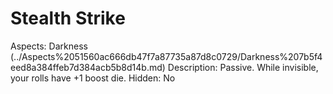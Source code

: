 # Stealth Strike

Aspects: Darkness (../Aspects%2051560ac666db47f7a87735a87d8c0729/Darkness%207b5f4eed8a384ffeb7d384acb5b8d14b.md)
Description: Passive. While invisible, your rolls have +1 boost die. 
Hidden: No